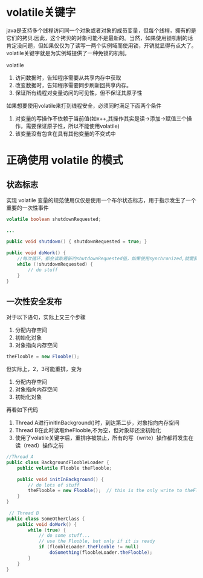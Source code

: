 <!-- Volatile域 -->


# volatile关键字

java是支持多个线程访问同一个对象或者对象的成员变量，但每个线程，拥有的是它们的拷贝.因此，这个拷贝的对象可能不是最新的。当然，如果使用锁机制的话肯定没问题，但如果仅仅为了读写一两个实例域而使用锁，开销就显得有点大了。volatile关键字就是为实例域提供了一种免锁的机制。

volatile
1. 访问数据时，告知程序需要从共享内存中获取
2. 改变数据时，告知程序需要同步刷新回共享内存。
3. 保证所有线程对变量访问的可见性，但不保证其原子性

如果想要使用volatile来打到线程安全，必须同时满足下面两个条件
1. 对变量的写操作不依赖于当前值(如x++,其操作其实是读->添加->赋值三个操作，需要保证原子性，所以不能使用volatile)
2. 该变量没有包含在具有其他变量的不变式中

# 正确使用 volatile 的模式

## 状态标志

实现 volatile 变量的规范使用仅仅是使用一个布尔状态标志，用于指示发生了一个重要的一次性事件

```java
volatile boolean shutdownRequested;
 
...
 
public void shutdown() { shutdownRequested = true; }
 
public void doWork() { 
    //每次循环，都会读取最新的shutdownRequested值，如果使用synchronized,就需要加锁，阻塞、唤醒等一些列操作
    while (!shutdownRequested) { 
        // do stuff
    }
}
```

## 一次性安全发布

对于以下语句，实际上又三个步骤
1. 分配内存空间
2. 初始化对象
3. 对象指向内存空间

```java
theFlooble = new Flooble();
```

但实际上，2，3可能重排，变为
1. 分配内存空间
2. 对象指向内存空间
3. 初始化对象

再看如下代码
1. Thread A进行initInBackground()时，到达第二步，对象指向内存空间
2. Thread B在此时读取theFlooble,不为空，但对象却还没初始化
3. 使用了volatile关键字后，重排序被禁止，所有的写（write）操作都将发生在读（read）操作之前

```java
//Thread A
public class BackgroundFloobleLoader {
    public volatile Flooble theFlooble;
 
    public void initInBackground() {
        // do lots of stuff
        theFlooble = new Flooble();  // this is the only write to theFlooble
    }
}
 
 // Thread B
public class SomeOtherClass {
    public void doWork() {
        while (true) { 
            // do some stuff...
            // use the Flooble, but only if it is ready
            if (floobleLoader.theFlooble != null) 
                doSomething(floobleLoader.theFlooble);
        }
    }
}
```

